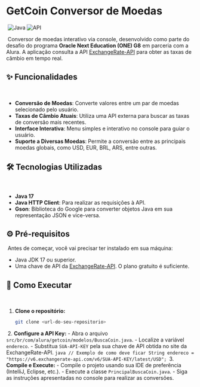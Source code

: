 
 # GetCoin Conversor de Moedas
​
 ![Java](https://img.shields.io/badge/Java-17-blue?style=for-the-badge&logo=java)
 ![API](https://img.shields.io/badge/API-ExchangeRate-green?style=for-the-badge)
 
​
 Conversor de moedas interativo via console, desenvolvido como parte do desafio do programa **Oracle Next Education (ONE) G8** em parceria com a Alura. A aplicação consulta a API [ExchangeRate-API](https://www.exchangerate-api.com/) para obter as taxas de câmbio em tempo real.
​
 ## ✨ Funcionalidades
​
 -   **Conversão de Moedas**: Converte valores entre um par de moedas selecionado pelo usuário.
 -   **Taxas de Câmbio Atuais**: Utiliza uma API externa para buscar as taxas de conversão mais recentes.
 -   **Interface Interativa**: Menu simples e interativo no console para guiar o usuário.
 -   **Suporte a Diversas Moedas**: Permite a conversão entre as principais moedas globais, como USD, EUR, BRL, ARS, entre outras.
​
 ## 🛠️ Tecnologias Utilizadas
​
 -   **Java 17**
 -   **Java HTTP Client**: Para realizar as requisições à API.
 -   **Gson**: Biblioteca do Google para converter objetos Java em sua representação JSON e vice-versa.
​
 ## ⚙️ Pré-requisitos
​
 Antes de começar, você vai precisar ter instalado em sua máquina:
 -   Java JDK 17 ou superior.
 -   Uma chave de API da [ExchangeRate-API](https://www.exchangerate-api.com/). O plano gratuito é suficiente.
​
 ## 🚀 Como Executar
​
 1.  **Clone o repositório:**
     ```bash
     git clone <url-do-seu-repositorio>
     ```
​
 2.  **Configure a API Key:**
     -   Abra o arquivo `src/br/com/alura/getcoin/modelos/BuscaCoin.java`.
     -   Localize a variável `endereco`.
     -   Substitua `SUA-API-KEY` pela sua chave de API obtida no site da ExchangeRate-API.
     ```java
     // Exemplo de como deve ficar
     String endereco = "https://v6.exchangerate-api.com/v6/SUA-API-KEY/latest/USD";
     ```
​
 3.  **Compile e Execute:**
     -   Compile o projeto usando sua IDE de preferência (IntelliJ, Eclipse, etc.).
     -   Execute a classe `PrincipalBuscaCoin.java`.
     -   Siga as instruções apresentadas no console para realizar as conversões.
